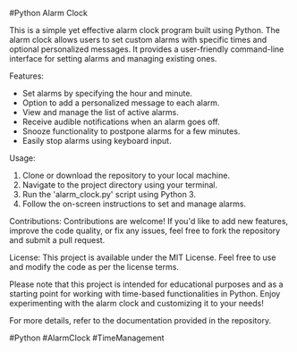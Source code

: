 
#Python Alarm Clock

This is a simple yet effective alarm clock program built using Python. The alarm clock allows users to set custom alarms with specific times and optional personalized messages. It provides a user-friendly command-line interface for setting alarms and managing existing ones.

Features:
- Set alarms by specifying the hour and minute.
- Option to add a personalized message to each alarm.
- View and manage the list of active alarms.
- Receive audible notifications when an alarm goes off.
- Snooze functionality to postpone alarms for a few minutes.
- Easily stop alarms using keyboard input.

Usage:
1. Clone or download the repository to your local machine.
2. Navigate to the project directory using your terminal.
3. Run the 'alarm_clock.py' script using Python 3.
4. Follow the on-screen instructions to set and manage alarms.

Contributions:
Contributions are welcome! If you'd like to add new features, improve the code quality, or fix any issues, feel free to fork the repository and submit a pull request.

License:
This project is available under the MIT License. Feel free to use and modify the code as per the license terms.

Please note that this project is intended for educational purposes and as a starting point for working with time-based functionalities in Python. Enjoy experimenting with the alarm clock and customizing it to your needs!

For more details, refer to the documentation provided in the repository.

#Python #AlarmClock #TimeManagement
